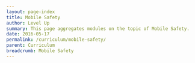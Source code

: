 ```yaml
---
layout: page-index
title: Mobile Safety
author: Level Up
summary: This page aggregates modules on the topic of Mobile Safety.
date: 2016-05-17
permalink: /curriculum/mobile-safety/
parent: Curriculum
breadcrumb: Mobile Safety
---
```

